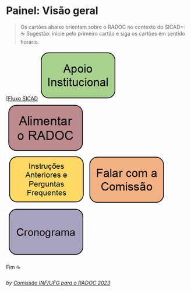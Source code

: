 # Painel: Visão geral

> Os cartões abaixo orientam sobre o RADOC no contexto do SICAD+:<br>&#9749; Sugestão: inicie pelo primeiro cartão e siga os cartões em sentido horário.

<!--- [![](../media/painel-zero-apresentacao.jpg)](./lattes.md/) --->
[[Fluxo SICAD](./form-fluxos.md#fluxos-sicad/)
[![](../media/painel-zero-apoio-institucional.png)](./form-apoio-institucional.md#apoio-institucional/)
[![](../media/painel-zero-radoc.png)](./painel-radoc.md#painel-alimentar-o-radoc/)<br>
[![](../media/painel-zero-perguntas-frequentes.png)](./form-perguntas-frequentes.md#perguntas-frequentes/)
[![](../media/painel-zero-comissao.png)](./form-comissao.md#falar-com-a-comissão/)
[![](../media/painel-zero-cronograma.png)](./form-cronograma.md#cronograma/)



Fim	&#9749;
###### *by [Comissão INF/UFG para o RADOC 2023](./x-index.md#comissão-radoc-2023)*
